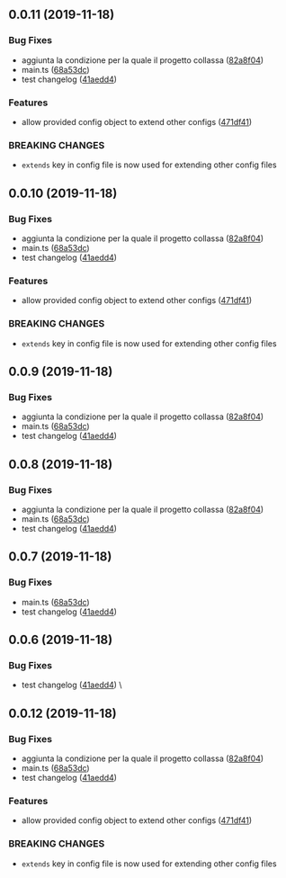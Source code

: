 ## 0.0.11 (2019-11-18)


### Bug Fixes

* aggiunta la condizione per la quale il progetto collassa ([82a8f04](https://github.com/pierangelo/obiee/commit/82a8f041ce9636b4b7a31b3f769f29784f2ad16f))
* main.ts ([68a53dc](https://github.com/pierangelo/obiee/commit/68a53dcddeb797235e782a230700dfc05d0e936d))
* test changelog ([41aedd4](https://github.com/pierangelo/obiee/commit/41aedd4590fe0ba8f85e6c72fe48cf79ff0d3897))


### Features

* allow provided config object to extend other configs ([471df41](https://github.com/pierangelo/obiee/commit/471df414d577fdf220217394d7d113dd82cb719a))


### BREAKING CHANGES

* `extends` key in config file is now used for extending other config files



## 0.0.10 (2019-11-18)


### Bug Fixes

* aggiunta la condizione per la quale il progetto collassa ([82a8f04](https://github.com/pierangelo/obiee/commit/82a8f041ce9636b4b7a31b3f769f29784f2ad16f))
* main.ts ([68a53dc](https://github.com/pierangelo/obiee/commit/68a53dcddeb797235e782a230700dfc05d0e936d))
* test changelog ([41aedd4](https://github.com/pierangelo/obiee/commit/41aedd4590fe0ba8f85e6c72fe48cf79ff0d3897))


### Features

* allow provided config object to extend other configs ([471df41](https://github.com/pierangelo/obiee/commit/471df414d577fdf220217394d7d113dd82cb719a))


### BREAKING CHANGES

* `extends` key in config file is now used for extending other config files



## 0.0.9 (2019-11-18)


### Bug Fixes

* aggiunta la condizione per la quale il progetto collassa ([82a8f04](https://github.com/pierangelo/obiee/commit/82a8f041ce9636b4b7a31b3f769f29784f2ad16f))
* main.ts ([68a53dc](https://github.com/pierangelo/obiee/commit/68a53dcddeb797235e782a230700dfc05d0e936d))
* test changelog ([41aedd4](https://github.com/pierangelo/obiee/commit/41aedd4590fe0ba8f85e6c72fe48cf79ff0d3897))



## 0.0.8 (2019-11-18)

### Bug Fixes

- aggiunta la condizione per la quale il progetto collassa ([82a8f04](https://github.com/pierangelo/obiee/commit/82a8f041ce9636b4b7a31b3f769f29784f2ad16f))
- main.ts ([68a53dc](https://github.com/pierangelo/obiee/commit/68a53dcddeb797235e782a230700dfc05d0e936d))
- test changelog ([41aedd4](https://github.com/pierangelo/obiee/commit/41aedd4590fe0ba8f85e6c72fe48cf79ff0d3897))

## 0.0.7 (2019-11-18)

### Bug Fixes

- main.ts ([68a53dc](https://github.com/pierangelo/obiee/commit/68a53dcddeb797235e782a230700dfc05d0e936d))
- test changelog ([41aedd4](https://github.com/pierangelo/obiee/commit/41aedd4590fe0ba8f85e6c72fe48cf79ff0d3897))

## 0.0.6 (2019-11-18)

### Bug Fixes

- test changelog ([41aedd4](https://github.com/pierangelo/obiee/commit/41aedd4590fe0ba8f85e6c72fe48cf79ff0d3897))
  \
## 0.0.12 (2019-11-18)


### Bug Fixes

* aggiunta la condizione per la quale il progetto collassa ([82a8f04](https://github.com/pierangelo/obiee/commit/82a8f041ce9636b4b7a31b3f769f29784f2ad16f))
* main.ts ([68a53dc](https://github.com/pierangelo/obiee/commit/68a53dcddeb797235e782a230700dfc05d0e936d))
* test changelog ([41aedd4](https://github.com/pierangelo/obiee/commit/41aedd4590fe0ba8f85e6c72fe48cf79ff0d3897))


### Features

* allow provided config object to extend other configs ([471df41](https://github.com/pierangelo/obiee/commit/471df414d577fdf220217394d7d113dd82cb719a))


### BREAKING CHANGES

* `extends` key in config file is now used for extending other config files



